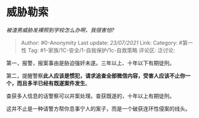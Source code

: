 # 威胁勒索
*被渣男威胁发裸照到学校怎么办啊，我很害怕?*

> Author: #0-Anonymity
> Last update: *23/07/2021*
> Link:
> Category: #第一性
> Tag: #1-家族/1C-安全/1-自我保护/1c-自救策略
> 评论区:
> 泛讨论:

第一，报警，报案事由是胁迫强奸未遂。三年以上、十年以下有期徒刑。

第二，提醒警察**此人应该是惯犯，请求追查全部微信内容，受害人应该不止你一个，而且多半已经有既遂案件发生**。

查获多人信息的话警察可以并案处理。查获既遂的，十年以上有期徒刑。

这并不止是一种请警方帮你息事宁人的案子，而是一个破获连环性侵案的线头。
